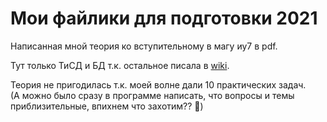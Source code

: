 # Мои файлики для подготовки 2021
Написанная мной теория ко вступительному в магу иу7 в pdf.  

Тут только ТиСД и БД т.к. остальное писала в [wiki](https://github.com/Winterpuma/bmstu_09-04-04_theory/wiki).  

Теория не пригодилась т.к. моей волне дали 10 практических задач.  
(А можно было сразу в программе написать, что вопросы и темы приблизительные, впихнем что захотим?? 👿)
